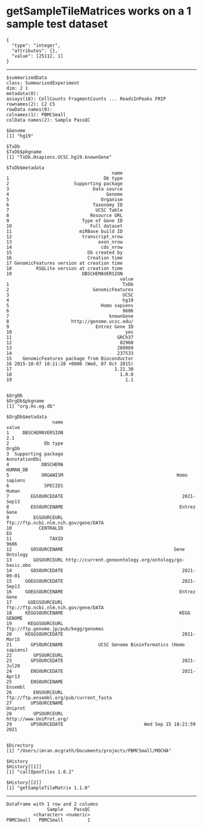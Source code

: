 # getSampleTileMatrices works on a 1 sample test dataset

    {
      "type": "integer",
      "attributes": {},
      "value": [25112, 1]
    }

---

    $summarizedData
    class: SummarizedExperiment 
    dim: 2 1 
    metadata(0):
    assays(18): CellCounts FragmentCounts ... ReadsInPeaks FRIP
    rownames(2): C2 C5
    rowData names(0):
    colnames(1): PBMCSmall
    colData names(2): Sample PassQC
    
    $Genome
    [1] "hg19"
    
    $TxDb
    $TxDb$pkgname
    [1] "TxDb.Hsapiens.UCSC.hg19.knownGene"
    
    $TxDb$metadata
                                           name
    1                                   Db type
    2                        Supporting package
    3                               Data source
    4                                    Genome
    5                                  Organism
    6                               Taxonomy ID
    7                                UCSC Table
    8                              Resource URL
    9                           Type of Gene ID
    10                             Full dataset
    11                         miRBase build ID
    12                          transcript_nrow
    13                                exon_nrow
    14                                 cds_nrow
    15                            Db created by
    16                            Creation time
    17 GenomicFeatures version at creation time
    18         RSQLite version at creation time
    19                          DBSCHEMAVERSION
                                              value
    1                                          TxDb
    2                               GenomicFeatures
    3                                          UCSC
    4                                          hg19
    5                                  Homo sapiens
    6                                          9606
    7                                     knownGene
    8                       http://genome.ucsc.edu/
    9                                Entrez Gene ID
    10                                          yes
    11                                       GRCh37
    12                                        82960
    13                                       289969
    14                                       237533
    15    GenomicFeatures package from Bioconductor
    16 2015-10-07 18:11:28 +0000 (Wed, 07 Oct 2015)
    17                                      1.21.30
    18                                        1.0.0
    19                                          1.1
    
    
    $OrgDb
    $OrgDb$pkgname
    [1] "org.Hs.eg.db"
    
    $OrgDb$metadata
                     name                                                 value
    1     DBSCHEMAVERSION                                                   2.1
    2             Db type                                                 OrgDb
    3  Supporting package                                         AnnotationDbi
    4            DBSCHEMA                                              HUMAN_DB
    5            ORGANISM                                          Homo sapiens
    6             SPECIES                                                 Human
    7        EGSOURCEDATE                                            2021-Sep13
    8        EGSOURCENAME                                           Entrez Gene
    9         EGSOURCEURL                  ftp://ftp.ncbi.nlm.nih.gov/gene/DATA
    10          CENTRALID                                                    EG
    11              TAXID                                                  9606
    12       GOSOURCENAME                                         Gene Ontology
    13        GOSOURCEURL http://current.geneontology.org/ontology/go-basic.obo
    14       GOSOURCEDATE                                            2021-09-01
    15     GOEGSOURCEDATE                                            2021-Sep13
    16     GOEGSOURCENAME                                           Entrez Gene
    17      GOEGSOURCEURL                  ftp://ftp.ncbi.nlm.nih.gov/gene/DATA
    18     KEGGSOURCENAME                                           KEGG GENOME
    19      KEGGSOURCEURL                  ftp://ftp.genome.jp/pub/kegg/genomes
    20     KEGGSOURCEDATE                                            2011-Mar15
    21       GPSOURCENAME             UCSC Genome Bioinformatics (Homo sapiens)
    22        GPSOURCEURL                                                      
    23       GPSOURCEDATE                                            2021-Jul20
    24       ENSOURCEDATE                                            2021-Apr13
    25       ENSOURCENAME                                               Ensembl
    26        ENSOURCEURL               ftp://ftp.ensembl.org/pub/current_fasta
    27       UPSOURCENAME                                               Uniprot
    28        UPSOURCEURL                               http://www.UniProt.org/
    29       UPSOURCEDATE                              Wed Sep 15 18:21:59 2021
    
    
    $Directory
    [1] "/Users/imran.mcgrath/Documents/projects/PBMCSmall/MOCHA"
    
    $History
    $History[[1]]
    [1] "callOpenTiles 1.0.2"
    
    $History[[2]]
    [1] "getSampleTileMatrix 1.1.0"
    
    

---

    DataFrame with 1 row and 2 columns
                   Sample    PassQC
              <character> <numeric>
    PBMCSmall   PBMCSmall         1

